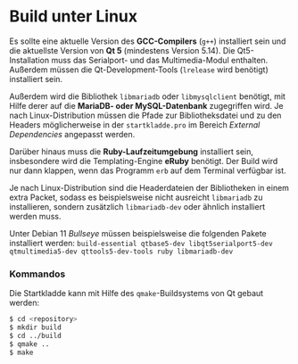 # Build unter Linux

Es sollte eine aktuelle Version des **GCC-Compilers** (`g++`) installiert sein und die aktuellste Version von **Qt 5** (mindestens Version 5.14). Die Qt5-Installation muss das Serialport- und das Multimedia-Modul enthalten. Außerdem müssen die Qt-Development-Tools (`lrelease` wird benötigt) installiert sein.

Außerdem wird die Bibliothek `libmariadb` oder `libmysqlclient` benötigt, mit Hilfe derer auf die **MariaDB- oder MySQL-Datenbank** zugegriffen wird. Je nach Linux-Distribution müssen die Pfade zur Bibliotheksdatei und zu den Headers möglicherweise in der `startkladde.pro` im Bereich *External Dependencies* angepasst werden.

Darüber hinaus muss die **Ruby-Laufzeitumgebung** installiert sein, insbesondere wird die Templating-Engine __eRuby__ benötigt. Der Build wird nur dann klappen, wenn das Programm `erb` auf dem Terminal verfügbar ist.

Je nach Linux-Distribution sind die Headerdateien der Bibliotheken in einem extra Packet, sodass es beispielsweise nicht ausreicht `libmariadb` zu installieren, sondern zusätzlich `libmariadb-dev` oder ähnlich installiert werden muss.

Unter Debian 11 _Bullseye_ müssen beispielsweise die folgenden Pakete installiert werden:
`build-essential qtbase5-dev libqt5serialport5-dev qtmultimedia5-dev qttools5-dev-tools ruby libmariadb-dev`

### Kommandos

Die Startkladde kann mit Hilfe des `qmake`-Buildsystems von Qt gebaut werden:

```bash
$ cd <repository>
$ mkdir build
$ cd ../build
$ qmake ..
$ make
```
